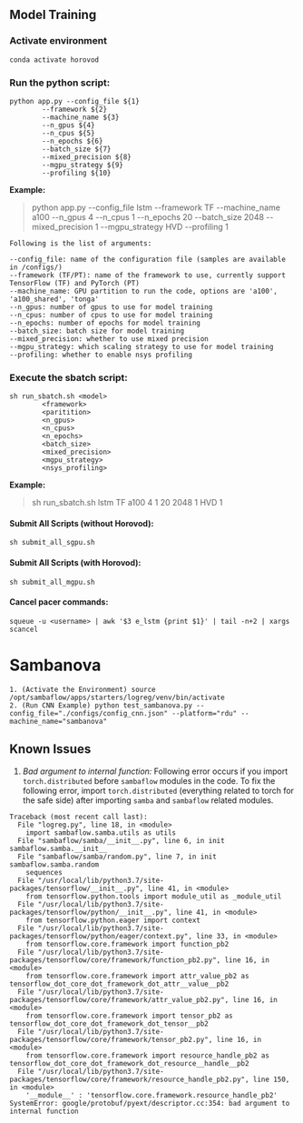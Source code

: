 ## Model Training

### Activate environment
```
conda activate horovod
```

### Run the python script: 
```
python app.py --config_file ${1} 
		--framework ${2} 
		--machine_name ${3} 
		--n_gpus ${4} 
		--n_cpus ${5} 
		--n_epochs ${6} 
		--batch_size ${7} 
		--mixed_precision ${8} 
		--mgpu_strategy ${9} 
		--profiling ${10}
```
<b>Example:</b> 
> python app.py --config_file lstm --framework TF --machine_name a100 --n_gpus 4 --n_cpus 1 --n_epochs 20 --batch_size 2048 --mixed_precision 1 --mgpu_strategy HVD --profiling 1

```
Following is the list of arguments:

--config_file: name of the configuration file (samples are available in /configs/)
--framework (TF/PT): name of the framework to use, currently support TensorFlow (TF) and PyTorch (PT)
--machine_name: GPU partition to run the code, options are 'a100', 'a100_shared', 'tonga'
--n_gpus: number of gpus to use for model training
--n_cpus: number of cpus to use for model training
--n_epochs: number of epochs for model training
--batch_size: batch size for model training
--mixed_precision: whether to use mixed precision
--mgpu_strategy: which scaling strategy to use for model training
--profiling: whether to enable nsys profiling
```

### Execute the sbatch script: 
```
sh run_sbatch.sh <model> 
		<framework> 
		<paritition> 
		<n_gpus> 
		<n_cpus> 
		<n_epochs> 
		<batch_size> 
		<mixed_precision> 
		<mgpu_strategy> 
		<nsys_profiling>
```
**Example:** 
> sh run_sbatch.sh lstm TF a100 4 1 20 2048 1 HVD 1

#### Submit All Scripts (without Horovod):
```
sh submit_all_sgpu.sh
```

#### Submit All Scripts (with Horovod): 
```
sh submit_all_mgpu.sh
```

#### Cancel pacer commands: 
```
squeue -u <username> | awk '$3 e_lstm {print $1}' | tail -n+2 | xargs scancel
```

# Sambanova
```
1. (Activate the Environment) source /opt/sambaflow/apps/starters/logreg/venv/bin/activate
2. (Run CNN Example) python test_sambanova.py --config_file="./configs/config_cnn.json" --platform="rdu" --machine_name="sambanova"
```
## Known Issues
1. *Bad argument to internal function:* Following error occurs if you import `torch.distributed` before `sambaflow` modules in the code. To fix the following error, import `torch.distributed` (everything related to torch for the safe side) after importing `samba` and `sambaflow` related modules. 

```
Traceback (most recent call last):
  File "logreg.py", line 18, in <module>
    import sambaflow.samba.utils as utils
  File "sambaflow/samba/__init__.py", line 6, in init sambaflow.samba.__init__
  File "sambaflow/samba/random.py", line 7, in init sambaflow.samba.random
    sequences
  File "/usr/local/lib/python3.7/site-packages/tensorflow/__init__.py", line 41, in <module>
    from tensorflow.python.tools import module_util as _module_util
  File "/usr/local/lib/python3.7/site-packages/tensorflow/python/__init__.py", line 41, in <module>
    from tensorflow.python.eager import context
  File "/usr/local/lib/python3.7/site-packages/tensorflow/python/eager/context.py", line 33, in <module>
    from tensorflow.core.framework import function_pb2
  File "/usr/local/lib/python3.7/site-packages/tensorflow/core/framework/function_pb2.py", line 16, in <module>
    from tensorflow.core.framework import attr_value_pb2 as tensorflow_dot_core_dot_framework_dot_attr__value__pb2
  File "/usr/local/lib/python3.7/site-packages/tensorflow/core/framework/attr_value_pb2.py", line 16, in <module>
    from tensorflow.core.framework import tensor_pb2 as tensorflow_dot_core_dot_framework_dot_tensor__pb2
  File "/usr/local/lib/python3.7/site-packages/tensorflow/core/framework/tensor_pb2.py", line 16, in <module>
    from tensorflow.core.framework import resource_handle_pb2 as tensorflow_dot_core_dot_framework_dot_resource__handle__pb2
  File "/usr/local/lib/python3.7/site-packages/tensorflow/core/framework/resource_handle_pb2.py", line 150, in <module>
    '__module__' : 'tensorflow.core.framework.resource_handle_pb2'
SystemError: google/protobuf/pyext/descriptor.cc:354: bad argument to internal function
```

